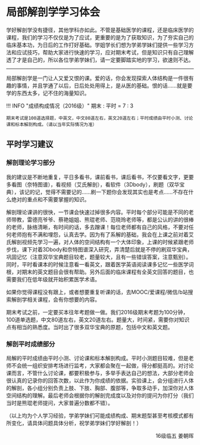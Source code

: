 # 局部解剖学学习体会

学好解剖学没有捷径，其他学科亦如此。不管是基础医学的课程，还是临床医学的课程，我们的学习不仅仅是为了应试，更重要的是为了获取知识，为了夯实自己的临床基本功，为日后的工作打好基础。学姐学长们想为学弟学妹们提供一些学习方法和应试技巧，帮助大家进行快速的学习，应对期末考试，但是知识只有自己理解透了才是自己的，所以各位学弟学妹们，请一定要脚踏实地的学习，欲速则不达。

----

局部解剖学是一门让人又爱又恨的课。爱的话，你会发现探索人体结构是一件很有趣的事情，并且学通了以后，日后处处用得上，是从医的基础。恨的话……就是要学的东西太多，记不住的海量知识。

!!! INFO "成绩构成情况（2016级）"
    期末 : 平时 = 7 : 3

    期末考试是100道选择题，中英文，中文80道左右，英文20道左右；平时成绩由平时小测、讨论课和标本解剖构成。（请以当年实际情况为准）

## 平时学习建议
### 解剖理论学习部分

我的建议是不断地重复，平日多看书，课前看书，课后看书，不仅要看文字，更要多看图（奈特图谱），看视频（艾氏解剖），看软件（3Dbody），刷题（双华宝典），该记的记，觉得不需要记的……刷一下题你会发现其实也是考点……不存在什么绝对的重点和不需要掌握的知识。

解剖理论课讲的很快，一节课会快速过掉很多内容。平时每个部分可能是不同的老师带教，雷德亮爷爷、蔡艳姐姐、熊琨老师、范晓玲老师等，都是公认的讲的很棒的老师，脉络清晰，有时间的话，多去蹭课！每位老师都有自己的风格，不要对任何老师抱有不满和埋怨，认真去学。因为有了系解的基础，我会在上课之前对着艾氏解剖视频先学习一遍，对人体的空间结构有一个大体印象，上课的时候紧跟老师步伐，课下对着3Dbody和奈特图谱深入研究，弄清楚后就是不停的刷双华宝典，巩固记忆（注意双华宝典题目较老，题量较大，且有一些错误答案，注意甄别）。同时，平时看课本的时候注意看一看英文，跟着医学英语阅读课多记忆一些医学词根，对期末的英文题目会很有帮助。另外后面的临床课程有全英文回答的题目，也需要我们在低年级就开始积累医学术语。

如果你觉得课程没有跟上，或者想要重复听课的话，去MOOC/爱课程/微信/b站搜索解剖学相关课程，会有你想要的内容。

期末考试之前，一定要买本往年考题做一做。我们2016级期末考题为100分钟，100道单选题，中文80道左右，英文20道左右。题量大，时间紧，需要你对知识点有相当的熟悉度。当时出了很多双华宝典的原题，包括中文和英文题。

### 解剖平时成绩部分

局解的平时成绩由平时小测、讨论课和标本解剖构成。平时小测题目较难，但是老师不会统一组织安排考场进行监考，大家都会聚在一起做，得分都挺高的。对讨论课而言，不管什么讨论课，都要积极参与，多举手表达自己的想法，大部分老师会很认真的记录你的回答次数，以此作为你成绩的依据。实验课上，会分组进行人体的解剖，各小组分别负责上肢、下肢、胸部、腹部等，争取多动手，加深你对人体空间结构的理解。最后老师会根据你的解剖完成度以及对你的提问为你打分（我们当时是熊琨老师提问，大家普遍分数都不错）。

（以上均为个人学习经验，学弟学妹们可能成绩构成、期末题型甚至考核模式都有所变化，请具体问题具体分析，祝学弟学妹们学好解剖！）

<p align="right">16级临五 姜朝晖</p>